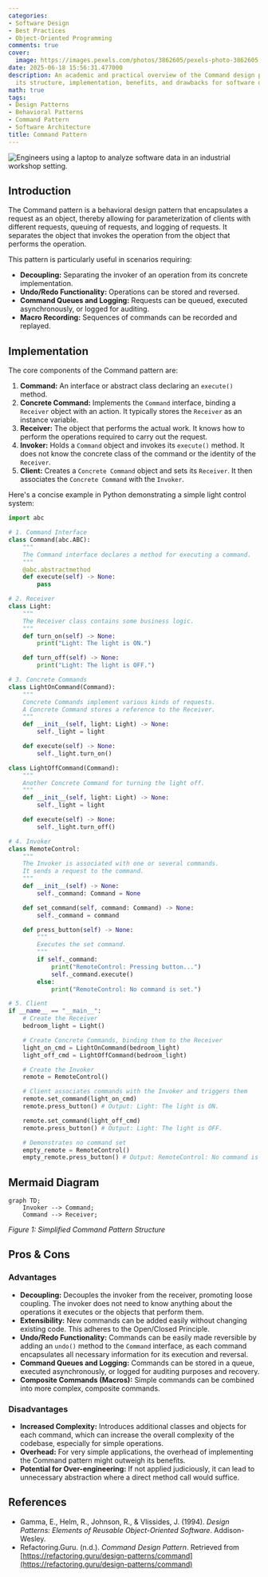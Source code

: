 ```yaml
---
categories:
- Software Design
- Best Practices
- Object-Oriented Programming
comments: true
cover:
  image: https://images.pexels.com/photos/3862605/pexels-photo-3862605.jpeg?auto=compress&cs=tinysrgb&h=650&w=940
date: 2025-06-18 15:56:31.477000
description: An academic and practical overview of the Command design pattern, detailing
  its structure, implementation, benefits, and drawbacks for software developers.
math: true
tags:
- Design Patterns
- Behavioral Patterns
- Command Pattern
- Software Architecture
title: Command Pattern
---
```


![Engineers using a laptop to analyze software data in an industrial workshop setting.](https://images.pexels.com/photos/3862605/pexels-photo-3862605.jpeg?auto=compress&cs=tinysrgb&h=650&w=940 "Engineers using a laptop to analyze software data in an industrial workshop setting.")


## Introduction

The Command pattern is a behavioral design pattern that encapsulates a request as an object, thereby allowing for parameterization of clients with different requests, queuing of requests, and logging of requests. It separates the object that invokes the operation from the object that performs the operation.

This pattern is particularly useful in scenarios requiring:
*   **Decoupling:** Separating the invoker of an operation from its concrete implementation.
*   **Undo/Redo Functionality:** Operations can be stored and reversed.
*   **Command Queues and Logging:** Requests can be queued, executed asynchronously, or logged for auditing.
*   **Macro Recording:** Sequences of commands can be recorded and replayed.

## Implementation

The core components of the Command pattern are:

1.  **Command:** An interface or abstract class declaring an `execute()` method.
2.  **Concrete Command:** Implements the `Command` interface, binding a `Receiver` object with an action. It typically stores the `Receiver` as an instance variable.
3.  **Receiver:** The object that performs the actual work. It knows how to perform the operations required to carry out the request.
4.  **Invoker:** Holds a `Command` object and invokes its `execute()` method. It does not know the concrete class of the command or the identity of the `Receiver`.
5.  **Client:** Creates a `Concrete Command` object and sets its `Receiver`. It then associates the `Concrete Command` with the `Invoker`.

Here's a concise example in Python demonstrating a simple light control system:

```python
import abc

# 1. Command Interface
class Command(abc.ABC):
    """
    The Command interface declares a method for executing a command.
    """
    @abc.abstractmethod
    def execute(self) -> None:
        pass

# 2. Receiver
class Light:
    """
    The Receiver class contains some business logic.
    """
    def turn_on(self) -> None:
        print("Light: The light is ON.")

    def turn_off(self) -> None:
        print("Light: The light is OFF.")

# 3. Concrete Commands
class LightOnCommand(Command):
    """
    Concrete Commands implement various kinds of requests.
    A Concrete Command stores a reference to the Receiver.
    """
    def __init__(self, light: Light) -> None:
        self._light = light

    def execute(self) -> None:
        self._light.turn_on()

class LightOffCommand(Command):
    """
    Another Concrete Command for turning the light off.
    """
    def __init__(self, light: Light) -> None:
        self._light = light

    def execute(self) -> None:
        self._light.turn_off()

# 4. Invoker
class RemoteControl:
    """
    The Invoker is associated with one or several commands.
    It sends a request to the command.
    """
    def __init__(self) -> None:
        self._command: Command = None

    def set_command(self, command: Command) -> None:
        self._command = command

    def press_button(self) -> None:
        """
        Executes the set command.
        """
        if self._command:
            print("RemoteControl: Pressing button...")
            self._command.execute()
        else:
            print("RemoteControl: No command is set.")

# 5. Client
if __name__ == "__main__":
    # Create the Receiver
    bedroom_light = Light()

    # Create Concrete Commands, binding them to the Receiver
    light_on_cmd = LightOnCommand(bedroom_light)
    light_off_cmd = LightOffCommand(bedroom_light)

    # Create the Invoker
    remote = RemoteControl()

    # Client associates commands with the Invoker and triggers them
    remote.set_command(light_on_cmd)
    remote.press_button() # Output: Light: The light is ON.

    remote.set_command(light_off_cmd)
    remote.press_button() # Output: Light: The light is OFF.

    # Demonstrates no command set
    empty_remote = RemoteControl()
    empty_remote.press_button() # Output: RemoteControl: No command is set.
```

## Mermaid Diagram

```mermaid
graph TD;
    Invoker --> Command;
    Command --> Receiver;
```

*Figure 1: Simplified Command Pattern Structure*

## Pros & Cons

### Advantages

*   **Decoupling:** Decouples the invoker from the receiver, promoting loose coupling. The invoker does not need to know anything about the operations it executes or the objects that perform them.
*   **Extensibility:** New commands can be added easily without changing existing code. This adheres to the Open/Closed Principle.
*   **Undo/Redo Functionality:** Commands can be easily made reversible by adding an `undo()` method to the `Command` interface, as each command encapsulates all necessary information for its execution and reversal.
*   **Command Queues and Logging:** Commands can be stored in a queue, executed asynchronously, or logged for auditing purposes and recovery.
*   **Composite Commands (Macros):** Simple commands can be combined into more complex, composite commands.

### Disadvantages

*   **Increased Complexity:** Introduces additional classes and objects for each command, which can increase the overall complexity of the codebase, especially for simple operations.
*   **Overhead:** For very simple applications, the overhead of implementing the Command pattern might outweigh its benefits.
*   **Potential for Over-engineering:** If not applied judiciously, it can lead to unnecessary abstraction where a direct method call would suffice.

## References

*   Gamma, E., Helm, R., Johnson, R., & Vlissides, J. (1994). *Design Patterns: Elements of Reusable Object-Oriented Software*. Addison-Wesley.
*   Refactoring.Guru. (n.d.). *Command Design Pattern*. Retrieved from [https://refactoring.guru/design-patterns/command](https://refactoring.guru/design-patterns/command)